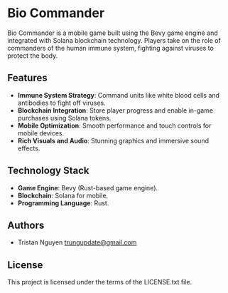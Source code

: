 # Bio Commander

Bio Commander is a mobile game built using the Bevy game engine and integrated with Solana blockchain technology. Players take on the role of commanders of the human immune system, fighting against viruses to protect the body.

## Features

- **Immune System Strategy**: Command units like white blood cells and antibodies to fight off viruses.
- **Blockchain Integration**: Store player progress and enable in-game purchases using Solana tokens.
- **Mobile Optimization**: Smooth performance and touch controls for mobile devices.
- **Rich Visuals and Audio**: Stunning graphics and immersive sound effects.

## Technology Stack

- **Game Engine**: Bevy (Rust-based game engine).
- **Blockchain**: Solana for mobile.
- **Programming Language**: Rust.

## Authors

- Tristan Nguyen <trungupdate@gmail.com>

## License

This project is licensed under the terms of the LICENSE.txt file.
